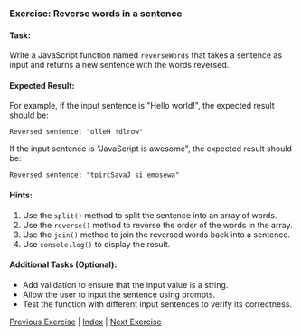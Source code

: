 ### Exercise: Reverse words in a sentence

#### Task:
Write a JavaScript function named `reverseWords` that takes a sentence as input and returns a new sentence with the words reversed.

#### Expected Result:
For example, if the input sentence is "Hello world!", the expected result should be:
```
Reversed sentence: "olleH !dlrow"
```
If the input sentence is "JavaScript is awesome", the expected result should be:
```
Reversed sentence: "tpircSavaJ si emosewa"
```

#### Hints:
1. Use the `split()` method to split the sentence into an array of words.
2. Use the `reverse()` method to reverse the order of the words in the array.
3. Use the `join()` method to join the reversed words back into a sentence.
4. Use `console.log()` to display the result.

#### Additional Tasks (Optional):
- Add validation to ensure that the input value is a string.
- Allow the user to input the sentence using prompts.
- Test the function with different input sentences to verify its correctness.


[Previous Exercise](../7/README.md) | [Index](../../README.md) | [Next Exercise](../9/README.md)